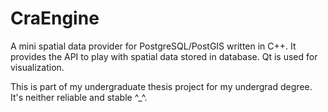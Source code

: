 CraEngine
=========
A mini spatial data provider for PostgreSQL/PostGIS written in C++. It provides the API to play with spatial data stored in database. Qt is used for visualization.

This is part of my undergraduate thesis project for my undergrad degree. It's neither reliable and stable ^_^.
